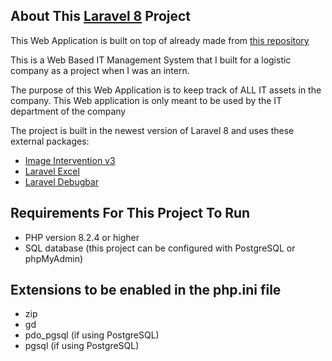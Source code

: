 ## About This [Laravel 8](https://laravel.com/docs/8.x/releases) Project

This Web Application is built on top of already made from [this repository](https://github.com/FrL1902/Inventory-Management-System)

This is a Web Based IT Management System that I built for a logistic company as a project when I was an intern. 

The purpose of this Web Application is to keep track of ALL IT assets in the company. This Web application is only meant to be used by the IT department of the company

The project is built in the newest version of Laravel 8 and uses these external packages:
- [Image Intervention v3](https://image.intervention.io/v3)
- [Laravel Excel](https://docs.laravel-excel.com/3.1/getting-started/installation.html)
- [Laravel Debugbar](https://github.com/barryvdh/laravel-debugbar)

## Requirements For This Project To Run

- PHP version 8.2.4 or higher
- SQL database (this project can be configured with PostgreSQL or phpMyAdmin)

## Extensions to be enabled in the php.ini file
- zip
- gd
- pdo_pgsql (if using PostgreSQL)
- pgsql (if using PostgreSQL)
